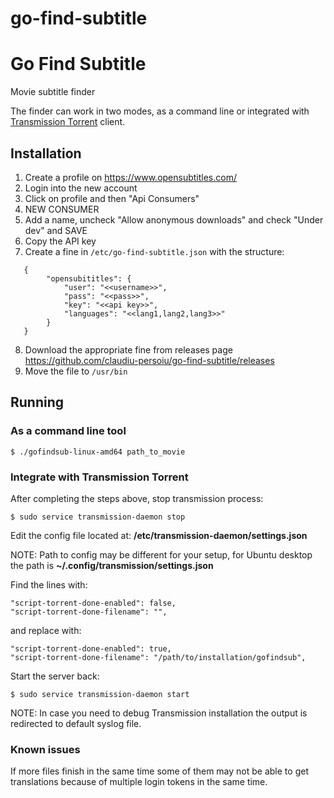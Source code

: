 # go-find-subtitle

# Go Find Subtitle
Movie subtitle finder

The finder can work in two modes, as a command line or integrated with [Transmission Torrent](https://transmissionbt.com/) client.

## Installation

1. Create a profile on https://www.opensubtitles.com/
2. Login into the new account
3. Click on profile and then "Api Consumers"
4. NEW CONSUMER
5. Add a name, uncheck "Allow anonymous downloads" and check "Under dev" and SAVE
6. Copy the API key
7. Create a fine in ```/etc/go-find-subtitle.json``` with the structure:
```
   {
        "opensubititles": {
            "user": "<<username>>",
            "pass": "<<pass>>",
            "key": "<<api key>>",
            "languages": "<<lang1,lang2,lang3>>"
        }
   }
```
8. Download the appropriate fine from releases page https://github.com/claudiu-persoiu/go-find-subtitle/releases
9. Move the file to ```/usr/bin```

## Running

### As a command line tool
```
$ ./gofindsub-linux-amd64 path_to_movie
```

### Integrate with Transmission Torrent

After completing the steps above, stop transmission process:
```
$ sudo service transmission-daemon stop
```

Edit the config file located at: **/etc/transmission-daemon/settings.json**

NOTE: Path to config may be different for your setup, for Ubuntu desktop the path is **~/.config/transmission/settings.json**


Find the lines with:
```
"script-torrent-done-enabled": false,
"script-torrent-done-filename": "",
```
and replace with:
```
"script-torrent-done-enabled": true,
"script-torrent-done-filename": "/path/to/installation/gofindsub",
```

Start the server back:
```
$ sudo service transmission-daemon start
```

NOTE: In case you need to debug Transmission installation the output is redirected to default syslog file.

### Known issues

If more files finish in the same time some of them may not be able to get translations because of multiple login tokens in the same time.